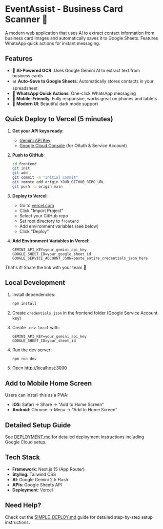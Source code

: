 # EventAssist - Business Card Scanner 📇

A modern web application that uses AI to extract contact information from business card images and automatically saves it to Google Sheets. Features WhatsApp quick actions for instant messaging.

## Features

- 📸 **AI-Powered OCR**: Uses Google Gemini AI to extract text from business cards
- 📊 **Auto-Save to Google Sheets**: Automatically stores contacts in your spreadsheet
- 💬 **WhatsApp Quick Actions**: One-click WhatsApp messaging
- 📱 **Mobile-Friendly**: Fully responsive, works great on phones and tablets
- 🎨 **Modern UI**: Beautiful dark mode support

## Quick Deploy to Vercel (5 minutes)

1. **Get your API keys ready**:
   - [Gemini API Key](https://aistudio.google.com/app/apikey)
   - [Google Cloud Console](https://console.cloud.google.com) (for OAuth & Service Account)

2. **Push to GitHub**:
   ```bash
   cd frontend
   git init
   git add .
   git commit -m "Initial commit"
   git remote add origin YOUR_GITHUB_REPO_URL
   git push -u origin main
   ```

3. **Deploy to Vercel**:
   - Go to [vercel.com](https://vercel.com)
   - Click "Import Project"
   - Select your GitHub repo
   - Set root directory to `frontend`
   - Add environment variables (see below)
   - Click "Deploy"

4. **Add Environment Variables in Vercel**:
   ```
   GEMINI_API_KEY=your_gemini_api_key
   GOOGLE_SHEET_ID=your_google_sheet_id
   GOOGLE_SERVICE_ACCOUNT_JSON=paste_entire_credentials_json_here
   ```

That's it! Share the link with your team 🚀

## Local Development

1. Install dependencies:
   ```bash
   npm install
   ```

2. Create `credentials.json` in the frontend folder (Google Service Account key)

3. Create `.env.local` with:
   ```
   GEMINI_API_KEY=your_gemini_api_key
   GOOGLE_SHEET_ID=your_sheet_id
   ```

4. Run the dev server:
   ```bash
   npm run dev
   ```

5. Open [http://localhost:3000](http://localhost:3000)

## Add to Mobile Home Screen

Users can install this as a PWA:
- **iOS**: Safari → Share → "Add to Home Screen"
- **Android**: Chrome → Menu → "Add to Home Screen"

## Detailed Setup Guide

See [DEPLOYMENT.md](./DEPLOYMENT.md) for detailed deployment instructions including Google Cloud setup.

## Tech Stack

- **Framework**: Next.js 15 (App Router)
- **Styling**: Tailwind CSS
- **AI**: Google Gemini 2.5 Flash
- **APIs**: Google Sheets API
- **Deployment**: Vercel

## Need Help?

Check out the [SIMPLE_DEPLOY.md](./SIMPLE_DEPLOY.md) guide for detailed step-by-step setup instructions.
